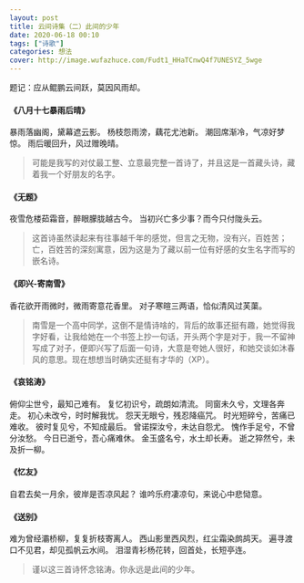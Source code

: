 ```yaml
---
layout: post
title: 云间诗集（二）此间的少年
date: 2020-06-18 00:10
tags: ["诗歌"]
categories: 想法
cover: http://image.wufazhuce.com/Fudt1_HHaTCnwQ4f7UNESYZ_5wge
---
```


题记：应从鲲鹏云间跃，莫因风雨却。

#### 《八月十七暴雨后晴》

暴雨落幽阁，黛幕遮云影。
杨枝怨雨滂，藕花尤池新。
潮回席渐冷，气凉好梦惊。
雨后暖回升，风过赠晚晴。

> 可能是我写的对仗最工整、立意最完整一首诗了，并且这是一首藏头诗，藏着我一个好朋友的名字。

#### 《无题》

夜雪危楼茹霜音，醉眼朦胧越古今。
当初兴亡多少事？而今只付陇头云。

> 这首诗虽然读起来有往事越千年的感觉，但言之无物，没有兴，百姓苦；亡，百姓苦的深刻寓意，因为这是为了藏以前一位有好感的女生名字而写的嵌名诗。

#### 《即兴-寄南雪》

香花欲开雨微时，微雨寄意花香里。
对子寒暄三两语，恰似清风过芙蕖。

> 南雪是一个高中同学，这倒不是情诗啥的，背后的故事还挺有趣，她觉得我字好看，让我给她在一个书签上抄一句话，开头两个字是对于，我一不留神写成了对子，便即兴写了后面一句诗，大意是夸她人很好，和她交谈如沐春风的意思。现在想想当时确实还挺有才华的（XP）。

#### 《哀铭涛》

俯仰尘世兮，最知己难有。
复忆初识兮，疏朗如清流。
同窗未久兮，文理各奔走。
初心未改兮，时时解我忧。
怨天无眼兮，残忍降癌咒。
时光短碎兮，苦痛已难收。
彼时复见兮，不知成最后。
曾诺探汝兮，未达自怨尤。
愧作手足兮，不曾分汝愁。
今日已逝兮，吾心痛难休。
金玉盛名兮，水土却长寿。
逝之猝然兮，未及折一柳。

#### 《忆友》

自君去矣一月余，彼岸是否凉风起？
谁吟乐府凄凉句，来说心中悲恸意。

#### 《送别》

难为曾经灞桥柳，复复折枝寄离人。
西山影里西风烈，红尘霜染鹧鸪天。
遍寻渡口不见君，却见孤帆云水间。
泪湿青衫杨花转，回首处，长短亭连。

> 谨以这三首诗怀念铭涛。你永远是此间的少年。